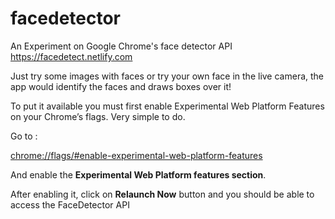 # facedetector

An Experiment on Google Chrome's face detector API https://facedetect.netlify.com

Just try some images with faces or try your own face in the live camera, the app would identify the faces and draws boxes over it!

To put it available you must first enable Experimental Web Platform Features on your Chrome’s flags. Very simple to do.

Go to :

[chrome://flags/#enable-experimental-web-platform-features](chrome://flags/#enable-experimental-web-platform-features)

And enable the **Experimental Web Platform features section**.

After enabling it, click on **Relaunch Now** button and you should be able to access the FaceDetector API
